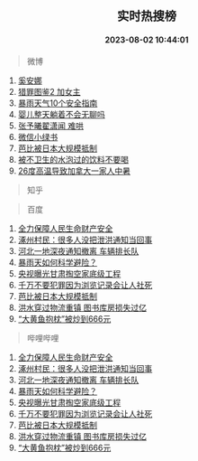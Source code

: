 <div align="center"><h2>实时热搜榜</h2><h4>2023-08-02 10:44:01</h4></div>

> 微博  

1. [奚安娜](https://s.weibo.com/weibo?q=%E5%A5%9A%E5%AE%89%E5%A8%9C&t=31&band_rank=1&Refer=top)<br />
2. [猎罪图鉴2 加女主](https://s.weibo.com/weibo?q=%E7%8C%8E%E7%BD%AA%E5%9B%BE%E9%89%B42%20%E5%8A%A0%E5%A5%B3%E4%B8%BB&t=31&band_rank=2&Refer=top)<br />
3. [暴雨天气10个安全指南](https://s.weibo.com/weibo?q=%23%E6%9A%B4%E9%9B%A8%E5%A4%A9%E6%B0%9410%E4%B8%AA%E5%AE%89%E5%85%A8%E6%8C%87%E5%8D%97%23&t=31&band_rank=3&Refer=top)<br />
4. [婴儿整天躺着不会无聊吗](https://s.weibo.com/weibo?q=%23%E5%A9%B4%E5%84%BF%E6%95%B4%E5%A4%A9%E8%BA%BA%E7%9D%80%E4%B8%8D%E4%BC%9A%E6%97%A0%E8%81%8A%E5%90%97%23&t=31&band_rank=4&Refer=top)<br />
5. [张予曦翟潇闻 难哄](https://s.weibo.com/weibo?q=%E5%BC%A0%E4%BA%88%E6%9B%A6%E7%BF%9F%E6%BD%87%E9%97%BB%20%E9%9A%BE%E5%93%84&t=31&band_rank=5&Refer=top)<br />
6. [微信小绿书](https://s.weibo.com/weibo?q=%E5%BE%AE%E4%BF%A1%E5%B0%8F%E7%BB%BF%E4%B9%A6&t=31&band_rank=6&Refer=top)<br />
7. [芭比被日本大规模抵制](https://s.weibo.com/weibo?q=%23%E8%8A%AD%E6%AF%94%E8%A2%AB%E6%97%A5%E6%9C%AC%E5%A4%A7%E8%A7%84%E6%A8%A1%E6%8A%B5%E5%88%B6%23&t=31&band_rank=7&Refer=top)<br />
8. [被不卫生的水泡过的饮料不要喝](https://s.weibo.com/weibo?q=%E8%A2%AB%E4%B8%8D%E5%8D%AB%E7%94%9F%E7%9A%84%E6%B0%B4%E6%B3%A1%E8%BF%87%E7%9A%84%E9%A5%AE%E6%96%99%E4%B8%8D%E8%A6%81%E5%96%9D&t=31&band_rank=8&Refer=top)<br />
9. [26度高温导致加拿大一家人中暑](https://s.weibo.com/weibo?q=26%E5%BA%A6%E9%AB%98%E6%B8%A9%E5%AF%BC%E8%87%B4%E5%8A%A0%E6%8B%BF%E5%A4%A7%E4%B8%80%E5%AE%B6%E4%BA%BA%E4%B8%AD%E6%9A%91&t=31&band_rank=9&Refer=top)<br />

> 知乎  


> 百度  

1. [全力保障人民生命财产安全](https://www.baidu.com/s?wd=%E5%85%A8%E5%8A%9B%E4%BF%9D%E9%9A%9C%E4%BA%BA%E6%B0%91%E7%94%9F%E5%91%BD%E8%B4%A2%E4%BA%A7%E5%AE%89%E5%85%A8&sa=fyb_news&rsv_dl=fyb_news)<br />
2. [涿州村民：很多人没把泄洪通知当回事](https://www.baidu.com/s?wd=%E6%B6%BF%E5%B7%9E%E6%9D%91%E6%B0%91%EF%BC%9A%E5%BE%88%E5%A4%9A%E4%BA%BA%E6%B2%A1%E6%8A%8A%E6%B3%84%E6%B4%AA%E9%80%9A%E7%9F%A5%E5%BD%93%E5%9B%9E%E4%BA%8B&sa=fyb_news&rsv_dl=fyb_news)<br />
3. [河北一地深夜通知撤离 车辆排长队](https://www.baidu.com/s?wd=%E6%B2%B3%E5%8C%97%E4%B8%80%E5%9C%B0%E6%B7%B1%E5%A4%9C%E9%80%9A%E7%9F%A5%E6%92%A4%E7%A6%BB+%E8%BD%A6%E8%BE%86%E6%8E%92%E9%95%BF%E9%98%9F&sa=fyb_news&rsv_dl=fyb_news)<br />
4. [暴雨天如何科学避险？](https://www.baidu.com/s?wd=%E6%9A%B4%E9%9B%A8%E5%A4%A9%E5%A6%82%E4%BD%95%E7%A7%91%E5%AD%A6%E9%81%BF%E9%99%A9%EF%BC%9F&sa=fyb_news&rsv_dl=fyb_news)<br />
5. [央视曝光甘肃掏空家底级工程](https://www.baidu.com/s?wd=%E5%A4%AE%E8%A7%86%E6%9B%9D%E5%85%89%E7%94%98%E8%82%83%E6%8E%8F%E7%A9%BA%E5%AE%B6%E5%BA%95%E7%BA%A7%E5%B7%A5%E7%A8%8B&sa=fyb_news&rsv_dl=fyb_news)<br />
6. [千万不要犯罪因为浏览记录会让人社死](https://www.baidu.com/s?wd=%E5%8D%83%E4%B8%87%E4%B8%8D%E8%A6%81%E7%8A%AF%E7%BD%AA%E5%9B%A0%E4%B8%BA%E6%B5%8F%E8%A7%88%E8%AE%B0%E5%BD%95%E4%BC%9A%E8%AE%A9%E4%BA%BA%E7%A4%BE%E6%AD%BB&sa=fyb_news&rsv_dl=fyb_news)<br />
7. [芭比被日本大规模抵制](https://www.baidu.com/s?wd=%E8%8A%AD%E6%AF%94%E8%A2%AB%E6%97%A5%E6%9C%AC%E5%A4%A7%E8%A7%84%E6%A8%A1%E6%8A%B5%E5%88%B6&sa=fyb_news&rsv_dl=fyb_news)<br />
8. [洪水穿过物流重镇 图书库房损失过亿](https://www.baidu.com/s?wd=%E6%B4%AA%E6%B0%B4%E7%A9%BF%E8%BF%87%E7%89%A9%E6%B5%81%E9%87%8D%E9%95%87+%E5%9B%BE%E4%B9%A6%E5%BA%93%E6%88%BF%E6%8D%9F%E5%A4%B1%E8%BF%87%E4%BA%BF&sa=fyb_news&rsv_dl=fyb_news)<br />
9. [“大黄鱼抱枕”被炒到666元](https://www.baidu.com/s?wd=%E2%80%9C%E5%A4%A7%E9%BB%84%E9%B1%BC%E6%8A%B1%E6%9E%95%E2%80%9D%E8%A2%AB%E7%82%92%E5%88%B0666%E5%85%83&sa=fyb_news&rsv_dl=fyb_news)<br />

> 哔哩哔哩  

1. [全力保障人民生命财产安全](https://www.baidu.com/s?wd=%E5%85%A8%E5%8A%9B%E4%BF%9D%E9%9A%9C%E4%BA%BA%E6%B0%91%E7%94%9F%E5%91%BD%E8%B4%A2%E4%BA%A7%E5%AE%89%E5%85%A8&sa=fyb_news&rsv_dl=fyb_news)<br />
2. [涿州村民：很多人没把泄洪通知当回事](https://www.baidu.com/s?wd=%E6%B6%BF%E5%B7%9E%E6%9D%91%E6%B0%91%EF%BC%9A%E5%BE%88%E5%A4%9A%E4%BA%BA%E6%B2%A1%E6%8A%8A%E6%B3%84%E6%B4%AA%E9%80%9A%E7%9F%A5%E5%BD%93%E5%9B%9E%E4%BA%8B&sa=fyb_news&rsv_dl=fyb_news)<br />
3. [河北一地深夜通知撤离 车辆排长队](https://www.baidu.com/s?wd=%E6%B2%B3%E5%8C%97%E4%B8%80%E5%9C%B0%E6%B7%B1%E5%A4%9C%E9%80%9A%E7%9F%A5%E6%92%A4%E7%A6%BB+%E8%BD%A6%E8%BE%86%E6%8E%92%E9%95%BF%E9%98%9F&sa=fyb_news&rsv_dl=fyb_news)<br />
4. [暴雨天如何科学避险？](https://www.baidu.com/s?wd=%E6%9A%B4%E9%9B%A8%E5%A4%A9%E5%A6%82%E4%BD%95%E7%A7%91%E5%AD%A6%E9%81%BF%E9%99%A9%EF%BC%9F&sa=fyb_news&rsv_dl=fyb_news)<br />
5. [央视曝光甘肃掏空家底级工程](https://www.baidu.com/s?wd=%E5%A4%AE%E8%A7%86%E6%9B%9D%E5%85%89%E7%94%98%E8%82%83%E6%8E%8F%E7%A9%BA%E5%AE%B6%E5%BA%95%E7%BA%A7%E5%B7%A5%E7%A8%8B&sa=fyb_news&rsv_dl=fyb_news)<br />
6. [千万不要犯罪因为浏览记录会让人社死](https://www.baidu.com/s?wd=%E5%8D%83%E4%B8%87%E4%B8%8D%E8%A6%81%E7%8A%AF%E7%BD%AA%E5%9B%A0%E4%B8%BA%E6%B5%8F%E8%A7%88%E8%AE%B0%E5%BD%95%E4%BC%9A%E8%AE%A9%E4%BA%BA%E7%A4%BE%E6%AD%BB&sa=fyb_news&rsv_dl=fyb_news)<br />
7. [芭比被日本大规模抵制](https://www.baidu.com/s?wd=%E8%8A%AD%E6%AF%94%E8%A2%AB%E6%97%A5%E6%9C%AC%E5%A4%A7%E8%A7%84%E6%A8%A1%E6%8A%B5%E5%88%B6&sa=fyb_news&rsv_dl=fyb_news)<br />
8. [洪水穿过物流重镇 图书库房损失过亿](https://www.baidu.com/s?wd=%E6%B4%AA%E6%B0%B4%E7%A9%BF%E8%BF%87%E7%89%A9%E6%B5%81%E9%87%8D%E9%95%87+%E5%9B%BE%E4%B9%A6%E5%BA%93%E6%88%BF%E6%8D%9F%E5%A4%B1%E8%BF%87%E4%BA%BF&sa=fyb_news&rsv_dl=fyb_news)<br />
9. [“大黄鱼抱枕”被炒到666元](https://www.baidu.com/s?wd=%E2%80%9C%E5%A4%A7%E9%BB%84%E9%B1%BC%E6%8A%B1%E6%9E%95%E2%80%9D%E8%A2%AB%E7%82%92%E5%88%B0666%E5%85%83&sa=fyb_news&rsv_dl=fyb_news)<br />

